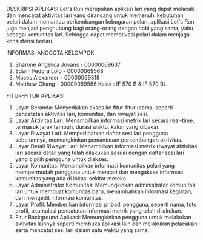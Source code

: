DESKRIPSI APLIKASI
Let's Run merupakan aplikasi lari yang dapat melacak dan mencatat aktivitas lari yang dirancang untuk memenuhi kebutuhan pelari dalam memantau perkembangan kebugaran pelari.
aplikasi Let's Run juga menjadi penghubung bagi orang-orang dengan hobi yang sama, yaitu sebagai komunitas lari. Sehingga dapat memotivasi pelari dalam menjaga konsistensi berlari.

INFORMASI ANGGOTA KELOMPOK
1. Sharone Angelica Jovans - 00000069637
2. Edwin Fedora Lolo - 00000069568
3. Moses Alexander - 00000069818
4. Matthew Chang - 00000069566
Kelas : IF 570 B & IF 570 BL

FITUR-FITUR APLIKASI
1. Layar Beranda: Menyediakan akses ke fitur-fitur utama, seperti pencatatan aktivitas lari, komunitas, dan riwayat sesi.
2. Layar Aktivitas Lari: Menampilkan informasi metrik lari secara real-time, termasuk jarak tempuh, durasi waktu, kalori yang dibakar.
3. Layar Riwayat Lari: Memperlihatkan daftar sesi lari pengguna sebelumnya, memungkinkan pemantauan perkembangan aktivitas. 
4. Layar Detail Riwayat Lari: Menampilkan informasi metrik riwayat aktivitas lari secara detail yang telah dilakukan sesuai dengan daftar sesi lari yang dipilih pengguna untuk diakses. 
5. Layar Komunitas: Menampilkan informasi komunitas pelari yang mempermudah pengguna untuk mencari dan mengakses informasi komunitas yang ada di lokasi sekitar mereka.
6. Layar Administrator Komunitas: Memungkinkan administrator komunitas lari untuk membuat komunitas baru, menambahkan informasi kegiatan, dan mengedit informasi komunitas.
7. Layar Profil: Memberikan informasi pribadi pengguna, seperti nama, foto profil, akumulasi pencatatan informasi metrik yang telah dilakukan. 
8. Fitur Background Aplikasi: Memungkinkan pengguna untuk melakukan aktivitas lainnya seperti membuka aplikasi lain dan melakukan pelacakan serta mencatat sesi lari dalam satu waktu yang sama.
